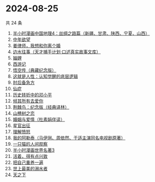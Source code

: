 # 2024-08-25

共 24 条

<!-- BEGIN WEREAD -->
<!-- 最后更新时间 2024-08-25 07:13:06 +0800 -->
1. [半小时漫画中国地理4：丝绸之路篇（新疆、甘肃、陕西、宁夏、山西）](https://weread.qq.com/web/bookDetail/a6532d40813ab921eg010bde)
1. [中年欲望](https://weread.qq.com/web/bookDetail/5b032d30813ab91d3g0139ad)
1. [姜律师，我想和你离个婚](https://weread.qq.com/web/bookDetail/93632960813ab7c1eg013479)
1. [边水往事（天才捕手计划·口述真实故事文库）](https://weread.qq.com/web/bookDetail/064326a0813ab779ag018bda)
1. [妯娌](https://weread.qq.com/web/bookDetail/ecf320e0813ab920fg01913e)
1. [西游记](https://weread.qq.com/web/bookDetail/64032210721070a5640294f)
1. [悟空传（典藏纪念版）](https://weread.qq.com/web/bookDetail/e4d322205d19e7e4d8b740c)
1. [这就是人性：认知觉醒的底层逻辑](https://weread.qq.com/web/bookDetail/f84327c0813ab9224g012fc7)
1. [肘后备急方](https://weread.qq.com/web/bookDetail/e54324c071a180f3e54d3eb)
1. [仙症](https://weread.qq.com/web/bookDetail/d9432200813ab70a4g014cbc)
1. [历史转折中的邓小平](https://weread.qq.com/web/bookDetail/34c32ff0813ab91cdg019b06)
1. [倾其所有去爱你](https://weread.qq.com/web/bookDetail/581328c0813ab91b0g012b29)
1. [荆棘鸟：纪念版（经典译林）](https://weread.qq.com/web/bookDetail/be2323405e4805be27f7a7e)
1. [山楂树之恋](https://weread.qq.com/web/bookDetail/069321805b41ec06960d430)
1. [婚姻与爱情（杜素娟伴读）](https://weread.qq.com/web/bookDetail/72c32b90813ab8fe5g014aad)
1. [星官出征](https://weread.qq.com/web/bookDetail/93332730813ab8696g012956)
1. [理解愤怒](https://weread.qq.com/web/bookDetail/40e32370813ab7047g013d30)
1. [我的阿勒泰（马伊琍、周依然、于适主演同名电视剧原著）](https://weread.qq.com/web/bookDetail/6e732140813ab6e60g013caf)
1. [一只猫的人间观察](https://weread.qq.com/web/bookDetail/22e32e90813ab8eacg012920)
1. [半小时漫画世界名著3](https://weread.qq.com/web/bookDetail/d4a32840813ab777dg011f08)
1. [活着，得有点兴致](https://weread.qq.com/web/bookDetail/00932d207249dd110095168)
1. [把自己重养一遍](https://weread.qq.com/web/bookDetail/c7132470813ab91ebg013e73)
1. [世上最美的溺水者](https://weread.qq.com/web/bookDetail/35332d50813ab6e80g018782)
1. [天之下](https://weread.qq.com/web/bookDetail/4de326a0721770aa4de95f4)
<!-- END WEREAD -->